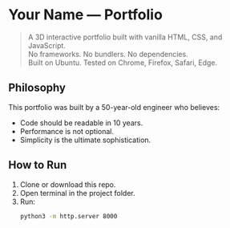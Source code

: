 # Your Name — Portfolio

> A 3D interactive portfolio built with vanilla HTML, CSS, and JavaScript.  
> No frameworks. No bundlers. No dependencies.  
> Built on Ubuntu. Tested on Chrome, Firefox, Safari, Edge.

## Philosophy

This portfolio was built by a 50-year-old engineer who believes:
- Code should be readable in 10 years.
- Performance is not optional.
- Simplicity is the ultimate sophistication.

## How to Run

1. Clone or download this repo.
2. Open terminal in the project folder.
3. Run:  
   ```bash
   python3 -m http.server 8000